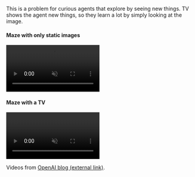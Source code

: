 This is a problem for curious agents that explore by seeing new things. TV shows the agent new things, so they learn a lot by simply looking at the image.

#### Maze with only static images

<video class="loop_video" controls muted width="250">
    <source src="linked_data/Navigation_withoutTV.mp4"
            type="video/mp4">
    Sorry, your browser doesn't support embedded videos.
</video>

#### Maze with a TV

<video class="loop_video" controls muted width="250">

    <source src="linked_data/Navigation_withTV.mp4"
            type="video/mp4">
    Sorry, your browser doesn't support embedded videos.
</video>

Videos from [OpenAI blog (external link)](https://openai.com/blog/reinforcement-learning-with-prediction-based-rewards/).
